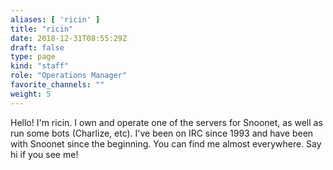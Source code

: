 ```yaml
---
aliases: [ 'ricin' ]
title: "ricin"
date: 2018-12-31T08:55:29Z
draft: false
type: page
kind: "staff"
role: "Operations Manager"
favorite_channels: ""
weight: 5
---
```


Hello! I'm ricin. I own and operate one of the servers for Snoonet, as well as run some bots (Charlize, etc). I've been on IRC since 1993 and have been with Snoonet since the beginning. You can find me almost everywhere. Say hi if you see me!
